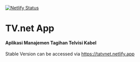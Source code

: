 [![Netlify Status](https://api.netlify.com/api/v1/badges/137fb8a0-9f87-459c-b5df-eb69cfb2e6da/deploy-status)](https://app.netlify.com/sites/tatvnet/deploys)

# TV.net App

#### Aplikasi Manajemen Tagihan Telvisi Kabel
Stable Version can be accessed via https://tatvnet.netlify.app
